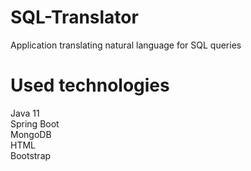 # SQL-Translator
Application translating natural language for SQL queries

# Used technologies
Java 11 <br>
Spring Boot <br>
MongoDB <br>
HTML <br>
Bootstrap <br>
